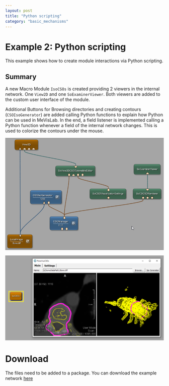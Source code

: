 ```yaml
---
layout: post
title: "Python scripting"
category: "basic_mechanisms"
---
```


# Example 2: Python scripting
This example shows how to create module interactions via Python scripting.

## Summary
A new Macro Module `IsoCSOs` is created providing 2 viewers in the internal network. One `View2D` and one `SoExaminerViewer`. Both viewers are added to the custom user interface of the module.

Additional Buttons for Browsing directories and creating contours (`CSOIsoGenerator`) are added calling Python functions to explain how Python can be used in MeVisLab. In the end, a field listener is implemented calling a Python function whenever a field of the internal network changes. This is used to colorize the contours under the mouse.

![Screenshot](/examples/basic_mechanisms/macro_modules_and_module_interaction/example2/image2.png)

![Screenshot](/examples/basic_mechanisms/macro_modules_and_module_interaction/example2/image.png)

# Download
The files need to be added to a package. You can download the example network [here](/examples/basic_mechanisms/macro_modules_and_module_interaction/example2/ScriptingExample2.zip)
